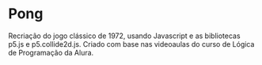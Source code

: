 # Pong

Recriação do jogo clássico de 1972, usando Javascript e as bibliotecas p5.js e p5.collide2d.js.
Criado com base nas videoaulas do curso de Lógica de Programação da Alura.
